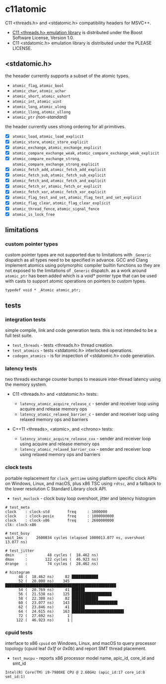 # c11atomic

C11 <threads.h> and <stdatomic.h> compatibility headers for MSVC++.

- [C11 <threads.h> emulation library](https://cgit.freedesktop.org/mesa/mesa/log/include/c11)
is distributed under the Boost Software License, Version 1.0.
- C11 <stdatomic.h> emulation library is distributed under the PLEASE LICENSE.

## <stdatomic.h>

the heeader currently supports a subset of the atomic types.

- `atomic_flag`, `atomic_bool`
- `atomic_char`, `atomic_uchar`
- `atomic_short`, `atomic_ushort`
- `atomic_int`, `atomic_uint`
- `atomic_long`, `atomic_ulong`
- `atomic_llong`, `atomic_ullong`
- `atomic_ptr` _(non-standard)_

the header currently uses strong ordering for all primitives.

- [x] `atomic_load`, `atomic_load_explicit`
- [x] `atomic_store`, `atomic_store_explicit`
- [x] `atomic_exchange`, `atomic_exchange_explicit`
- [x] `atomic_compare_exchange_weak`, `atomic_compare_exchange_weak_explicit`
- [x] `atomic_compare_exchange_strong`, `atomic_compare_exchange_strong_explicit`
- [x] `atomic_fetch_add`, `atomic_fetch_add_explicit`
- [x] `atomic_fetch_sub`, `atomic_fetch_sub_explicit`
- [x] `atomic_fetch_and`, `atomic_fetch_and_explicit`
- [x] `atomic_fetch_or`, `atomic_fetch_or_explicit`
- [x] `atomic_fetch_xor`, `atomic_fetch_xor_explicit`
- [x] `atomic_flag_test_and_set`, `atomic_flag_test_and_set_explicit`
- [x] `atomic_flag_clear`, `atomic_flag_clear_explicit`
- [x] `atomic_thread_fence`, `atomic_signal_fence`
- [x] `atomic_is_lock_free`

## limitations

### custom pointer types

custom pointer types are not supported due to limitations with `_Generic`
dispatch as all types need to be specified in advance. GCC and Clang
implement atomics using polymorphic compiler builtin functions so they are
not exposed to the limitations of `_Generic` dispatch. as a work around
`atomic_ptr` has been added which is a void* pointer type that can be used
with casts to support atomic operations on pointers to custom types.

```
typedef void * _Atomic atomic_ptr;
```

## tests

### integration tests

simple compile, link and code generation tests. this is not intended
to be a full test suite.

- `test_threads` - tests <threads.h> thread creation.
- `test_atomics` - tests <stdatomic.h> interlocked operations.
- `codegen_atomics` - is for inspection of <stdatomic.h> code generation.

### latency tests

two threads exchange counter bumps to measure inter-thread latency
using the memory system.

- C11 &lt;threads.h> and &lt;stdatomic.h> tests:
  - `latency_atomic_acquire_release_c` - sender and receiver
    loop using acquire and release memory ops
  - `latency_atomic_relaxed_barrier_c` - sender and receiver
    loop using relaxed memory ops and barriers

- C++11 &lt;threads>, &lt;atomic>, and &lt;chrono> tests:
  - `latency_atomic_acquire_release_cxx` - sender and receiver
    loop using acquire and release memory ops
  - `latency_atomic_relaxed_barrier_cxx` - sender and receiver
    loop using relaxed memory ops and barriers

### clock tests

portable replacement for `clock_gettime` using platform specific clock
APIs on Windows, Linux, and macOS, plus x86 TSC using `rdtsc`, and a
fallback to the lower resolution C Standard Library clock API.

- `test_muclock` - clock busy loop overshoot, jitter and latency histogram

```
# test_meta
clock    : clock-std        freq     : 1000000
clock    : clock-posix      freq     : 1000000000
clock    : clock-x86        freq     : 2600000000
clk: clock-x86

# test_busy
wait_1ms :    2600034 cycles (elapsed 1000013.077 ns, overshoot   13.077 ns)

# test_jitter
dmin     :         48 cycles (  18.462 ns)
dmax     :        122 cycles (  46.923 ns)
drange   :         74 cycles (  28.462 ns)

# histogram
      48 (  18.462 ns)     82 ███████████▉
      52 (  20.000 ns)    345 ██████████████████████████████████████████████████
      54 (  20.769 ns)     41 █████▉
      56 (  21.538 ns)    125 ██████████████████
      58 (  22.308 ns)     82 ███████████▉
      60 (  23.077 ns)    143 ████████████████████▋
      62 (  23.846 ns)     41 █████▉
      64 (  24.615 ns)    163 ███████████████████████▌
      72 (  27.692 ns)      1 ▏
     122 (  46.923 ns)      1 ▏
```

### cpuid tests

interface to x86 `cpuid` on Windows, Linux, and macOS to query processor
topology (cpuid leaf _0x1f_ or _0x0b_) and report SMT thread placement.

- `test_mucpu` - reports x86 processor model name, apic_id, core_id and smt_id

```
Intel(R) Core(TM) i9-7980XE CPU @ 2.60GHz (apic_id:17 core_id:8 smt_id:1)
```
